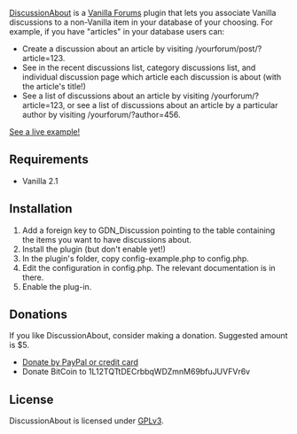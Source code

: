 [DiscussionAbout](http://vanillaforums.org/addon/discussionabout-plugin-1.0) is a [Vanilla Forums](http://vanillaforums.org/) plugin that lets you associate Vanilla discussions to a non-Vanilla item in your database of your choosing. For example, if you have "articles" in your database users can:

- Create a discussion about an article by visiting /yourforum/post/?article=123.
- See in the recent discussions list, category discussions list, and individual discussion page which article each discussion is about (with the article's title!)
- See a list of discussions about an article by visiting /yourforum/?article=123, or see a list of discussions about an article by a particular author by visiting /yourforum/?author=456.

[See a live example!](https://greasyfork.org/forum/)

## Requirements

- Vanilla 2.1

## Installation

1. Add a foreign key to GDN_Discussion pointing to the table containing the items you want to have discussions about.
2. Install the plugin (but don't enable yet!)
3. In the plugin's folder, copy config-example.php to config.php.
4. Edit the configuration in config.php. The relevant documentation is in there.
5. Enable the plug-in.

## Donations

If you like DiscussionAbout, consider making a donation. Suggested amount is $5.

* [Donate by PayPal or credit card](https://www.paypal.com/cgi-bin/webscr?cmd=_donations&business=jason.barnabe@gmail.com&item_name=Contribution+for+DiscussionAbout)
* Donate BitCoin to 1L12TQTtDECrbbqWDZmnM69bfuJUVFVr6v

## License

DiscussionAbout is licensed under [GPLv3](http://www.gnu.org/copyleft/gpl.html).
